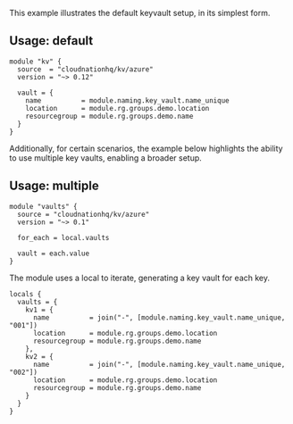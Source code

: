This example illustrates the default keyvault setup, in its simplest form.

## Usage: default

```hcl
module "kv" {
  source  = "cloudnationhq/kv/azure"
  version = "~> 0.12"

  vault = {
    name          = module.naming.key_vault.name_unique
    location      = module.rg.groups.demo.location
    resourcegroup = module.rg.groups.demo.name
  }
}
```

Additionally, for certain scenarios, the example below highlights the ability to use multiple key vaults, enabling a broader setup.

## Usage: multiple

```hcl
module "vaults" {
  source = "cloudnationhq/kv/azure"
  version = "~> 0.1"

  for_each = local.vaults

  vault = each.value
}
```

The module uses a local to iterate, generating a key vault for each key.


```hcl
locals {
  vaults = {
    kv1 = {
      name          = join("-", [module.naming.key_vault.name_unique, "001"])
      location      = module.rg.groups.demo.location
      resourcegroup = module.rg.groups.demo.name
    },
    kv2 = {
      name          = join("-", [module.naming.key_vault.name_unique, "002"])
      location      = module.rg.groups.demo.location
      resourcegroup = module.rg.groups.demo.name
    }
  }
}
```
